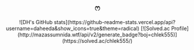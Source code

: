<div align = center>
  
  <h2> ෆ </h2>
![DH's GitHub stats](https://github-readme-stats.vercel.app/api?username=daheeda&show_icons=true&theme=radical) 
[![Solved.ac Profile](http://mazassumnida.wtf/api/v2/generate_badge?boj=chlek555)](https://solved.ac/chlek555/)
